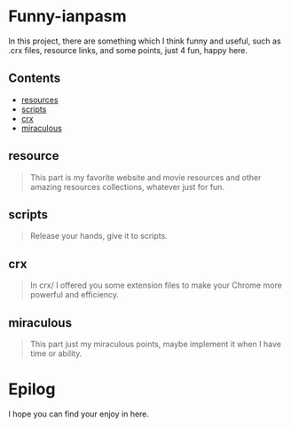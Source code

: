 # Funny-ianpasm

In this project, there are something which I think funny and useful, such as .crx files, resource links, and some points, just 4 fun, happy here.

## Contents

* [resources](https://github.com/i0Ek3/Funny-ianpasm/tree/master/resource)
* [scripts](https://github.com/i0Ek3/Funny-ianpasm/tree/master/scripts)
* [crx](https://github.com/i0Ek3/Funny-ianpasm/tree/master/crx)
* [miraculous](https://github.com/i0Ek3/Funny-ianpasm/tree/master/miraculous?1533554785558)


## resource

> This part is my favorite website and movie resources and other amazing resources collections, whatever just for fun.


## scripts

> Release your hands, give it to scripts.

## crx

> In crx/ I offered you some extension files to make your Chrome more powerful and efficiency.


## miraculous

> This part just my miraculous points, maybe implement it when I have time or ability.


# Epilog

I hope you can find your enjoy in here.


